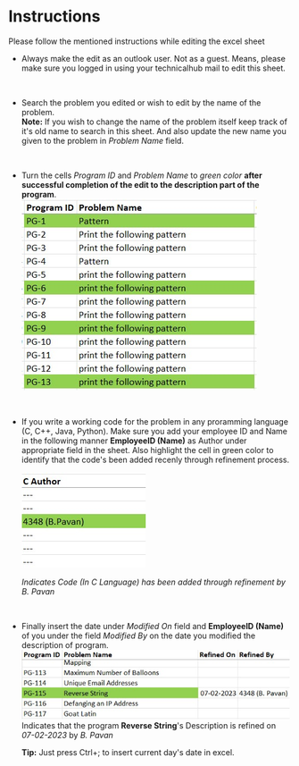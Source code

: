 # Instructions

Please follow the mentioned instructions while editing the excel sheet

- Always make the edit as an outlook user. Not as a guest. Means, please make sure you logged in using your technicalhub mail to edit this sheet.

<br>

- Search the problem you edited or wish to edit by the name of the problem.  
**Note:** If you wish to change the name of the problem itself keep track of it's old name to search in this sheet. And also update the new name you given to the problem in *Problem Name* field.

<br>

- Turn the cells *Program ID* and *Problem Name* to *green color* **after successful completion of the edit to the description part of the program**.  
  ![Example](1.jpg)  

<br>

- If you write a working code for the problem in any proramming language (C, C++, Java, Python). Make sure you add your employee ID and Name in the following manner
**EmployeeID (Name)** as Author under appropriate field in the sheet. Also highlight the cell in green color to identify that the code's been added recenly through refinement process.
  
  ![Check](2.jpg)  
  
  *Indicates Code (In C Language) has been added through refinement by B. Pavan*

<br>

- Finally insert the date under *Modified On* field and **EmployeeID (Name)** of you under the field *Modified By* on the date you modified the description of program.  
  ![Example](3.jpg)  
  Indicates that the program **Reverse String**'s Description is refined on *07-02-2023* by *B. Pavan*  
  
  **Tip:** Just press Ctrl+; to insert current day's date in excel.
